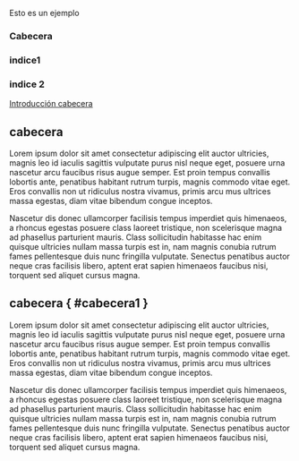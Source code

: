 Esto es un ejemplo

### Cabecera

### indice1

### indice 2


[Introducción cabecera](#cabecera1)


cabecera
--------

Lorem ipsum dolor sit amet consectetur adipiscing elit auctor ultricies, magnis leo id iaculis sagittis vulputate purus nisl neque eget, posuere urna nascetur arcu faucibus risus augue semper. Est proin tempus convallis lobortis ante, penatibus habitant rutrum turpis, magnis commodo vitae eget. Eros convallis non ut ridiculus nostra vivamus, primis arcu mus ultrices massa egestas, diam vitae bibendum congue inceptos.

Nascetur dis donec ullamcorper facilisis tempus imperdiet quis himenaeos, a rhoncus egestas posuere class laoreet tristique, non scelerisque magna ad phasellus parturient mauris. Class sollicitudin habitasse hac enim quisque ultricies nullam massa turpis est in, nam magnis conubia rutrum fames pellentesque duis nunc fringilla vulputate. Senectus penatibus auctor neque cras facilisis libero, aptent erat sapien himenaeos faucibus nisi, torquent sed aliquet cursus magna.


cabecera { #cabecera1 }
--------
Lorem ipsum dolor sit amet consectetur adipiscing elit auctor ultricies, magnis leo id iaculis sagittis vulputate purus nisl neque eget, posuere urna nascetur arcu faucibus risus augue semper. Est proin tempus convallis lobortis ante, penatibus habitant rutrum turpis, magnis commodo vitae eget. Eros convallis non ut ridiculus nostra vivamus, primis arcu mus ultrices massa egestas, diam vitae bibendum congue inceptos.

Nascetur dis donec ullamcorper facilisis tempus imperdiet quis himenaeos, a rhoncus egestas posuere class laoreet tristique, non scelerisque magna ad phasellus parturient mauris. Class sollicitudin habitasse hac enim quisque ultricies nullam massa turpis est in, nam magnis conubia rutrum fames pellentesque duis nunc fringilla vulputate. Senectus penatibus auctor neque cras facilisis libero, aptent erat sapien himenaeos faucibus nisi, torquent sed aliquet cursus magna.